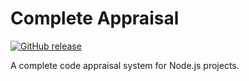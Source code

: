 # Complete Appraisal

[![GitHub release](https://img.shields.io/github/release/haykam821/Complete-Appraisal.svg?style=popout&label=github)](https://github.com/haykam821/Complete-Appraisal/releases/latest)

A complete code appraisal system for Node.js projects.
